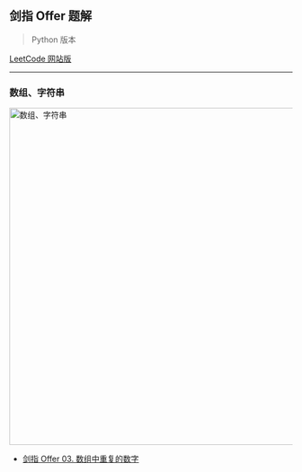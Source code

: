 ## 剑指 Offer 题解

> Python 版本

[LeetCode 网站版](https://leetcode-cn.com/problemset/lcof/)

<hr />

### 数组、字符串

<img src="https://cdn.jsdelivr.net/gh/MatNoble/Images/20210327102030.png" title="数组、字符串" width=600/>

- [剑指 Offer 03. 数组中重复的数字](./offer03.ipynb)